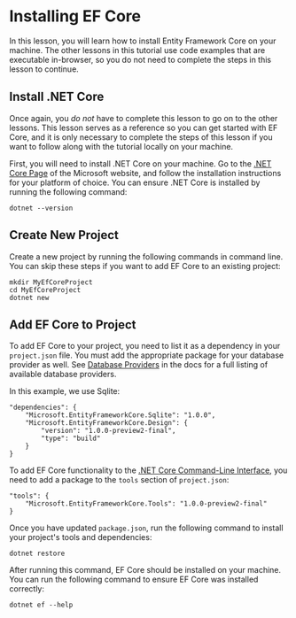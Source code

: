 # Installing EF Core  
 
In this lesson, you will learn how to install Entity Framework Core on your machine. The other lessons in this tutorial use code examples that are executable in-browser, so you do not need to complete the steps in this lesson to continue.
 
## Install .NET Core 
 
Once again, you _do not_ have to complete this lesson to go on to the other lessons. This lesson serves as a reference so you can get started with EF Core, and it is only necessary to complete the steps of this lesson if you want to follow along with the tutorial locally on your machine.

First, you will need to install .NET Core on your machine. Go to the [.NET Core Page](https://www.microsoft.com/net/core) of the Microsoft website, and follow the installation instructions for your platform of choice. You can ensure .NET Core is installed by running the following command: 
 
``` 
dotnet --version 
``` 
  
## Create New Project 
 
Create a new project by running the following commands in command line. You can skip these steps if you want to add EF Core to an existing project:  
 
```  
mkdir MyEfCoreProject
cd MyEfCoreProject
dotnet new 
```  
  
## Add EF Core to Project 
 
To add EF Core to your project, you need to list it as a dependency in your `project.json` file. You must add the appropriate package for your database provider as well. See [Database Providers](https://docs.microsoft.com/en-us/ef/core/providers/) in the docs for a full listing of available database providers.

In this example, we use Sqlite:
 
```{json} 
"dependencies": {
    "Microsoft.EntityFrameworkCore.Sqlite": "1.0.0", 
    "Microsoft.EntityFrameworkCore.Design": {       
        "version": "1.0.0-preview2-final", 
        "type": "build"  
    }   
} 
``` 
 
To add EF Core functionality to the [.NET Core Command-Line Interface](https://docs.microsoft.com/en-us/dotnet/articles/core/tools/), you need to add a package to the `tools` section of `project.json`: 
 
``` 
"tools": { 
    "Microsoft.EntityFrameworkCore.Tools": "1.0.0-preview2-final" 
} 
``` 
 
Once you have updated `package.json`, run the following command to install your project's tools and dependencies: 
 
``` 
dotnet restore 
``` 
 
After running this command, EF Core should be installed on your machine. You can run the following command to ensure EF Core was installed correctly: 
 
``` 
dotnet ef --help 
``` 
 
